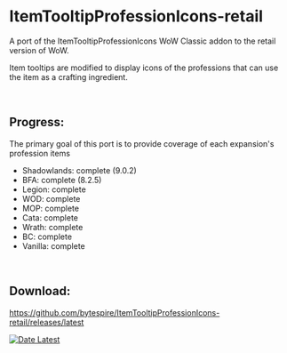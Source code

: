 # ItemTooltipProfessionIcons-retail
A port of the ItemTooltipProfessionIcons WoW Classic addon to the retail version of WoW.

Item tooltips are modified to display icons of the professions that can use the item as a crafting ingredient.

</br>

## Progress:
The primary goal of this port is to provide coverage of each expansion's profession items
- Shadowlands: complete (9.0.2)
- BFA: complete (8.2.5)
- Legion: complete
- WOD: complete
- MOP: complete
- Cata: complete
- Wrath: complete
- BC: complete
- Vanilla: complete
</br>

## Download:
https://github.com/bytespire/ItemTooltipProfessionIcons-retail/releases/latest

[![Date Latest](https://img.shields.io/github/release-date/bytespire/ItemTooltipProfessionIcons-retail.svg)](https://github.com/bytespire/ItemTooltipProfessionIcons-retail/releases/latest)
